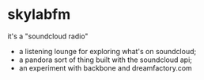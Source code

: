 skylabfm
========

it's a "soundcloud radio" 
- a listening lounge for exploring what's on soundcloud;
- a pandora sort of thing built with the soundcloud api;
- an experiment with backbone and dreamfactory.com
